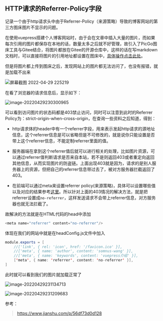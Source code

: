 ## HTTP请求的Referrer-Policy字段

记录一个由于http请求头中由于Referrer-Policy（来源策略）导致的博客网站的第三方图床图片不显示的问题。

在使用vuepress搭建个人博客网站时，由于会在文章中插入大量的图片，而如果每次引用的图片都保存在本地的话，数量太多之后就不好管理，故引入了PicGo图床工具与Gitee结合，将图片都放在Gitee的开源仓库中，这样的话在写markdown文档时，可以直接将图片的引用地址都设置在图床中，[具体操作点击此处](https://zhuanlan.zhihu.com/p/373197860)。



但是将图片都上传到图床之后，发现网站上的图片都无法访问了，也没有报错，就是加载不出来

![屏幕截图 2022-04-29 225219](https://gitee.com/Somnus-wang/picgo-drawing-bed/raw/master/%E5%B1%8F%E5%B9%95%E6%88%AA%E5%9B%BE%202022-04-29%20225219.png)

在看了浏览器的请求信息后，显示如下：

![image-20220429230300965](https://gitee.com/Somnus-wang/picgo-drawing-bed/raw/master/image-20220429230300965.png)

可以看到访问图片的状态码都是403禁止访问，同时可以注意到此时的Referrer Policy为：strict-origin-when-cross-origin，在查询一些资料之后知道，得到：

- http请求体的header中有一个referrer字段，用来表示发起http请求的源地址信息，这个referrer信息是可以省略但是不可修改的，就是说你只能设置是否带上这个referrer信息，不能定制referrer里面的值。

- 服务器端在拿到这个referrer值后就可以进行相关的处理，比如图片资源，可以通过referrer值判断请求是否来自本站，若不是则返回403或者重定向返回其他信息，从而实现图片的防盗链。上面出现403就是因为，请求的是别人服务器上的资源，但把自己的referrer信息带过去了，被对方服务器拦截返回了403。

- 在前端可以通过meta来设置referrer policy(来源策略)，具体可以设置哪些值以及对应的结果参考[这里](https://developer.mozilla.org/zh-CN/docs/Web/HTTP/Headers/Referrer-Policy)。所以针对上面的403情况的解决方法，就是把referrer设置成`no-referrer`，这样发送请求不会带上referrer信息，对方服务器也就无法拦截了。

故解决的方法就是在HTML代码的head中添加

```javascript
<meta name="referrer" content="no-referrer"/>
```

体现在我们的网站中就是在headConfig.js文件中加入

```java
module.exports = [
    //['link', { rel: 'icon', href: '/favicon.ico' }],
    //['meta', { name: 'author', content: 'somnus-wang' }],
    //['meta', { name: 'keywords', content: 'vuepress介绍' }],
    ['meta', { name: 'referrer', content: 'no-referrer' }],
]
```

此时就可以看到我们的图片就加载正常了

![image-20220429231134713](https://gitee.com/Somnus-wang/picgo-drawing-bed/raw/master/image-20220429231134713.png)

![image-20220429231209683](https://gitee.com/Somnus-wang/picgo-drawing-bed/raw/master/image-20220429231209683.png)



参考：

> https://www.jianshu.com/p/56df73d0d128